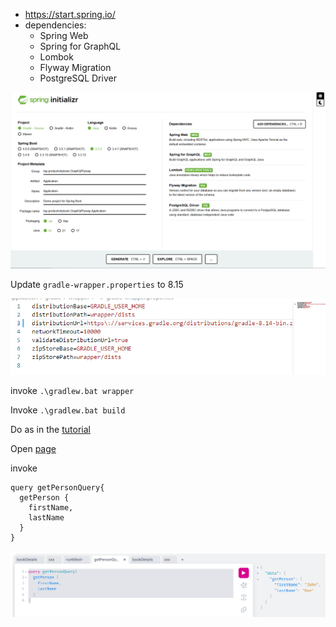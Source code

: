 
- https://start.spring.io/
- dependencies:
    - Spring Web
    - Spring for GraphQL
    - Lombok
    - Flyway Migration
    - PostgreSQL Driver

![](Images/20250525213811.png)

Update ```gradle-wrapper.properties``` to 8.15

![](Images/20250525214233.png)

invoke ```.\gradlew.bat wrapper```

Invoke ```.\gradlew.bat build```

Do as in the [tutorial](https://github.com/ProductivityTools-Learning/ProductivityTools.Learning.Java.Flyway)

Open [page](http://localhost:8080/graphiql?path=/graphql)

invoke
```
query getPersonQuery{
  getPerson {
    firstName,
    lastName
  }
}
```
![](Images/20250525221624.png)